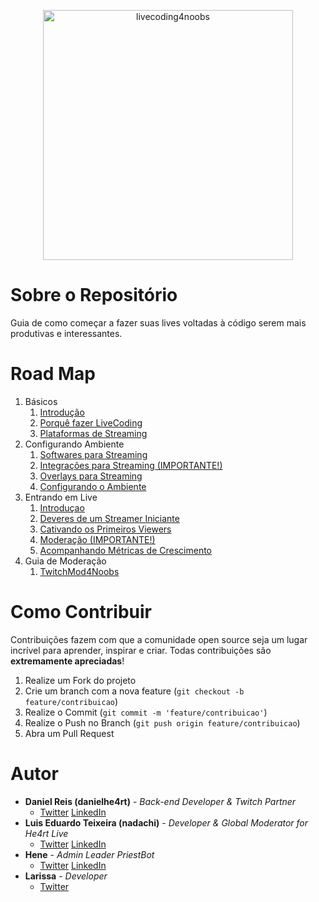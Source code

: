 

<p align="center">
<img src="https://user-images.githubusercontent.com/3299130/184506231-0a9346e4-1c49-4f9f-bf44-97d7023571a3.png" width="400" alt="livecoding4noobs">
</p>

# Sobre o Repositório

Guia de como começar a fazer suas lives voltadas à código serem mais produtivas e interessantes.

# Road Map

1. Básicos 
    1. [Introdução](/contents/basics/1-1-intro.md)
    2. [Porquê fazer LiveCoding](/contents/basics/1-2-why-livecoding.md)
    3. [Plataformas de Streaming](/contents/basics/1-3-streaming-platforms.md)
2. Configurando Ambiente
   1. [Softwares para Streaming](/contents/environment/2-1-softwares.md)
   2. [Integrações para Streaming (IMPORTANTE!)](/contents/environment/2-2-integrations.md)
   3. [Overlays para Streaming](/contents/environment/2-3-overlays.md)
   4. [Configurando o Ambiente](/contents//environment/2-4-setup.md)
3. Entrando em Live
   1. [Introduçao](/contents/livecoding/3-1-intro.md)
   2. [Deveres de um Streamer Iniciante](/contents/livecoding/3-2-duty.md)
   3. [Cativando os Primeiros Viewers](/contents/livecoding/3-3-first-viewers.md)
   4. [Moderação (IMPORTANTE!)](/contents/livecoding/3-4-mods.md)  
   5. [Acompanhando Métricas de Crescimento](/)
4. Guia de Moderação
   1. [TwitchMod4Noobs](https://github.com/Luisnadachi/Moderacao-para-Twitch/)

# Como Contribuir

Contribuições fazem com que a comunidade open source seja um lugar incrível para aprender, inspirar e criar. Todas
contribuições são **extremamente apreciadas**!

1. Realize um Fork do projeto
2. Crie um branch com a nova feature (`git checkout -b feature/contribuicao`)
3. Realize o Commit (`git commit -m 'feature/contribuicao'`)
4. Realize o Push no Branch (`git push origin feature/contribuicao`)
5. Abra um Pull Request

# Autor

- **Daniel Reis (danielhe4rt)** - _Back-end Developer & Twitch Partner_
   - [Twitter](https://twitter.com/danielhe4rt) [LinkedIn](https://www.linkedin.com/in/danielheart)
- **Luis Eduardo Teixeira (nadachi)** - _Developer & Global Moderator for He4rt Live_
  - [Twitter](https://twitter.com/Luis_Nadachi) [LinkedIn](https://www.linkedin.com/in/luis-eduardo-ribeiro-teixeira-384b9819a/)
- **Hene** - _Admin Leader PriestBot_
  - [Twitter](https://twitter.com/henechen) [LinkedIn](https://www.linkedin.com/in/hene/)
- **Larissa** - _Developer_
  - [Twitter](https://twitter.com/larissaeiou)
